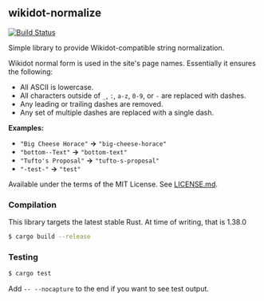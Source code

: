 ## wikidot-normalize
[![Build Status](https://travis-ci.org/Nu-SCPTheme/wikidot-normalize.svg?branch=master)](https://travis-ci.org/Nu-SCPTheme/wikidot-normalize)

Simple library to provide Wikidot-compatible string normalization.

Wikidot normal form is used in the site's page names. Essentially it ensures the following:

* All ASCII is lowercase.
* All characters outside of `_`, `:`, `a-z`, `0-9`, or `-` are replaced with dashes.
* Any leading or trailing dashes are removed.
* Any set of multiple dashes are replaced with a single dash.

**Examples:**

* `"Big Cheese Horace"` **->** `"big-cheese-horace"`
* `"bottom--Text"` **->** `"bottom-text"`
* `"Tufto's Proposal"` **->** `"tufto-s-proposal"`
* `"-test-"` **->** `"test"`

Available under the terms of the MIT License. See [LICENSE.md](LICENSE).

### Compilation
This library targets the latest stable Rust. At time of writing, that is 1.38.0

```sh
$ cargo build --release
```

### Testing
```sh
$ cargo test
```

Add `-- --nocapture` to the end if you want to see test output.
